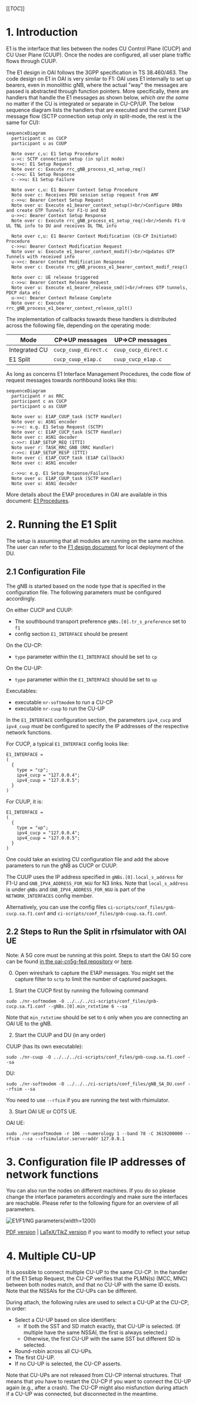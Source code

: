 [[_TOC_]]

# 1. Introduction

E1 is the interface that lies between the nodes CU Control Plane (CUCP) and CU User Plane (CUUP). Once the nodes are configured, all user plane traffic flows through CUUP.

The E1 design in OAI follows the 3GPP specification in TS 38.460/463. The code
design on E1 in OAI is very similar to F1: OAI uses E1 internally to set up
bearers, even in monolithic gNB, where the actual "way" the messages are passed
is abstracted through function pointers. More specifically, there are handlers
that handle the E1 messages as shown below, *which are the same* no matter if
the CU is integrated or separate in CU-CP/UP. The below sequence diagram lists
the handlers that are executed and the current E1AP message flow (SCTP
connection setup only in split-mode, the rest is the same for CU):

```mermaid
sequenceDiagram
  participant c as CUCP
  participant u as CUUP

  Note over c,u: E1 Setup Procedure
  u->c: SCTP connection setup (in split mode)
  u->>c: E1 Setup Request
  Note over c: Execute rrc_gNB_process_e1_setup_req()
  c->>u: E1 Setup Response
  c-->>u: E1 Setup Failure

  Note over c,u: E1 Bearer Context Setup Procedure
  Note over c: Receives PDU session setup request from AMF
  c->>u: Bearer Context Setup Request
  Note over u: Execute e1_bearer_context_setup()<br/>Configure DRBs and create GTP Tunnels for F1-U and N3
  u->>c: Bearer Context Setup Response
  Note over c: Execute rrc_gNB_process_e1_setup_req()<br/>Sends F1-U UL TNL info to DU and receives DL TNL info

  Note over c,u: E1 Bearer Context Modification (CU-CP Initiated) Procedure
  c->>u: Bearer Context Modification Request
  Note over u: Execute e1_bearer_context_modif()<br/>Updates GTP Tunnels with received info
  u->>c: Bearer Context Modification Response
  Note over c: Execute rrc_gNB_process_e1_bearer_context_modif_resp()

  Note over c: UE release triggered
  c->>u: Bearer Context Release Request
  Note over u: Execute e1_bearer_release_cmd()<br/>Frees GTP tunnels, PDCP data etc
  u->>c: Bearer Context Release Complete
  Note over c: Execute rrc_gNB_process_e1_bearer_context_release_cplt()
```

The implementation of callbacks towards these handlers is distributed across the following file, depending on the operating mode:

| Mode          | CP=>UP messages     |UP=>CP messages     |
| --------------| --------------------|--------------------|
| Integrated CU | `cucp_cuup_direct.c`|`cuup_cucp_direct.c`|
| E1 Split      | `cucp_cuup_e1ap.c`  |`cuup_cucp_e1ap.c`  |

As long as concerns E1 Interface Management Procedures, the code flow of request messages towards northbound looks like this:

```mermaid
sequenceDiagram
  participant r as RRC
  participant c as CUCP
  participant u as CUUP

  Note over u: E1AP_CUUP_task (SCTP Handler)
  Note over u: ASN1 encoder
  u->>c: e.g. E1 Setup Request (SCTP)
  Note over c: E1AP_CUCP_task (SCTP Handler)
  Note over c: ASN1 decoder
  c->>r: E1AP_SETUP_REQ (ITTI)
  Note over r: TASK_RRC_GNB (RRC Handler)
  r->>c: E1AP_SETUP_RESP (ITTI)
  Note over c: E1AP_CUCP_task (E1AP Callback)
  Note over c: ASN1 encoder

  c->>u: e.g. E1 Setup Response/Failure
  Note over u: E1AP_CUUP_task (SCTP Handler)
  Note over u: ASN1 decoder
```
More details about the E1AP procedures in OAI are available in this document: [E1 Procedures](./e1ap_procedures.md).

# 2. Running the E1 Split

The setup is assuming that all modules are running on the same machine. The user can refer to the [F1 design document](./../F1-design.md) for local deployment of the DU.

## 2.1 Configuration File

The gNB is started based on the node type that is specified in the configuration file. The following parameters must be configured accordingly.

On either CUCP and CUUP:
* The southbound transport preference `gNBs.[0].tr_s_preference` set to `f1`
* config section `E1_INTERFACE` should be present

On the CU-CP:
* `type` parameter within the `E1_INTERFACE` should be set to `cp`

On the CU-UP:
* `type` parameter within the `E1_INTERFACE` should be set to `up`

Executables:
* executable `nr-softmodem` to run a CU-CP
* executable `nr-cuup` to run the CU-UP

In the `E1_INTERFACE` configuration section, the parameters `ipv4_cucp` and `ipv4_cuup` must be configured to specify the IP addresses of the respective network functions.

For CUCP, a typical `E1_INTERFACE` config looks like:
```
E1_INTERFACE =
(
  {
    type = "cp";
    ipv4_cucp = "127.0.0.4";
    ipv4_cuup = "127.0.0.5";
  }
)
```

For CUUP, it is:
```
E1_INTERFACE =
(
  {
    type = "up";
    ipv4_cucp = "127.0.0.4";
    ipv4_cuup = "127.0.0.5";
  }
)
```
One could take an existing CU configuration file and add the above parameters to run the gNB as CUCP or CUUP.

The CUUP uses the IP address specified in `gNBs.[0].local_s_address` for F1-U and `GNB_IPV4_ADDRESS_FOR_NGU` for N3 links. Note that `local_s_address` is under `gNBs` and `GNB_IPV4_ADDRESS_FOR_NGU` is part of the `NETWORK_INTERFACES` config member.

Alternatively, you can use the config files `ci-scripts/conf_files/gnb-cucp.sa.f1.conf` and `ci-scripts/conf_files/gnb-cuup.sa.f1.conf`.

## 2.2 Steps to Run the Split in rfsimulator with OAI UE

Note: A 5G core must be running at this point. Steps to start the OAI 5G core can be found [in the oai-cn5g-fed repository](https://gitlab.eurecom.fr/oai/cn5g/oai-cn5g-fed/-/blob/master/docs/DEPLOY_HOME.md) or [here](NR_SA_CN5G_gNB_USRP_COTS_UE_Tutorial.md).

0. Open wireshark to capture the E1AP messages. You might set the capture filter
   to `sctp` to limit the number of captured packages.

1. Start the CUCP first by running the following command
```
sudo ./nr-softmodem -O ../../../ci-scripts/conf_files/gnb-cucp.sa.f1.conf --gNBs.[0].min_rxtxtime 6 --sa
```

Note that `min_rxtxtime` should be set to `6` only when you are connecting an OAI UE to the gNB.

2. Start the CUUP and DU (in any order)

CUUP (has its own executable):
```
sudo ./nr-cuup -O ../../../ci-scripts/conf_files/gnb-cuup.sa.f1.conf --sa
```

DU:
```
sudo ./nr-softmodem -O ../../../ci-scripts/conf_files/gNB_SA_DU.conf --rfsim --sa
```

You need to use  `--rfsim` if you are running the test with rfsimulator.

3. Start OAI UE or COTS UE.

OAI UE:
```
sudo ./nr-uesoftmodem -r 106 --numerology 1 --band 78 -C 3619200000 --rfsim --sa --rfsimulator.serveraddr 127.0.0.1
```

# 3. Configuration file IP addresses of network functions

You can also run the nodes on different machines. If you do so please change the interface parameters accordingly and make sure the interfaces are reachable. Please refer to the following figure for an overview of all parameters.

![E1/F1/NG parameters](images/e1-archi.png){width=1200}

[PDF version](images/e1-archi.pdf) | [LaTeX/TikZ version](img/e1-archi.tex) if you want to modify to reflect your setup

# 4. Multiple CU-UP

It is possible to connect multiple CU-UP to the same CU-CP. In the handler of
the E1 Setup Request, the CU-CP verifies that the PLMN(s) (MCC, MNC) between
both nodes match, and that no CU-UP with the same ID exists. Note that the
NSSAIs for the CU-UPs can be different.

During attach, the following rules are used to select a CU-UP at the CU-CP, in
order:
- Select a CU-UP based on slice identifiers:
  - If both the SST and SD match exactly, that CU-UP is selected. (If multiple
    have the same NSSAI, the first is always selected.)
  - Otherwise, the first CU-UP with the same SST but different SD is selected.
- Round-robin across all CU-UPs.
- The first CU-UP.
- If no CU-UP is selected, the CU-CP asserts.

Note that CU-UPs are not released from CU-CP internal structures. That means
that you have to restart the CU-CP if you want to connect the CU-UP again
(e.g., after a crash). The CU-CP might also misfunction during attach if a
CU-UP was connected, but disconnected in the meantime.

